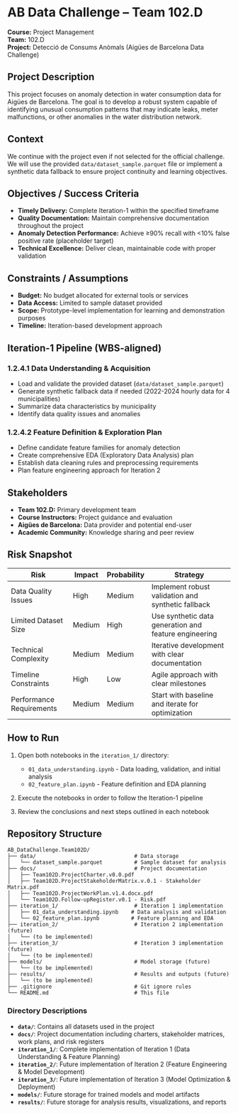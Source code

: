 # AB Data Challenge – Team 102.D

**Course:** Project Management  
**Team:** 102.D  
**Project:** Detecció de Consums Anòmals (Aigües de Barcelona Data Challenge)

## Project Description

This project focuses on anomaly detection in water consumption data for Aigües de Barcelona. The goal is to develop a robust system capable of identifying unusual consumption patterns that may indicate leaks, meter malfunctions, or other anomalies in the water distribution network.

## Context

We continue with the project even if not selected for the official challenge. We will use the provided `data/dataset_sample.parquet` file or implement a synthetic data fallback to ensure project continuity and learning objectives.

## Objectives / Success Criteria

- **Timely Delivery:** Complete Iteration-1 within the specified timeframe
- **Quality Documentation:** Maintain comprehensive documentation throughout the project
- **Anomaly Detection Performance:** Achieve ≥90% recall with <10% false positive rate (placeholder target)
- **Technical Excellence:** Deliver clean, maintainable code with proper validation

## Constraints / Assumptions

- **Budget:** No budget allocated for external tools or services
- **Data Access:** Limited to sample dataset provided
- **Scope:** Prototype-level implementation for learning and demonstration purposes
- **Timeline:** Iteration-based development approach

## Iteration-1 Pipeline (WBS-aligned)

### 1.2.4.1 Data Understanding & Acquisition
- Load and validate the provided dataset (`data/dataset_sample.parquet`)
- Generate synthetic fallback data if needed (2022-2024 hourly data for 4 municipalities)
- Summarize data characteristics by municipality
- Identify data quality issues and anomalies

### 1.2.4.2 Feature Definition & Exploration Plan
- Define candidate feature families for anomaly detection
- Create comprehensive EDA (Exploratory Data Analysis) plan
- Establish data cleaning rules and preprocessing requirements
- Plan feature engineering approach for Iteration 2

## Stakeholders

- **Team 102.D:** Primary development team
- **Course Instructors:** Project guidance and evaluation
- **Aigües de Barcelona:** Data provider and potential end-user
- **Academic Community:** Knowledge sharing and peer review

## Risk Snapshot

| Risk | Impact | Probability | Strategy |
|------|--------|-------------|----------|
| Data Quality Issues | High | Medium | Implement robust validation and synthetic fallback |
| Limited Dataset Size | Medium | High | Use synthetic data generation and feature engineering |
| Technical Complexity | Medium | Medium | Iterative development with clear documentation |
| Timeline Constraints | High | Low | Agile approach with clear milestones |
| Performance Requirements | Medium | Medium | Start with baseline and iterate for optimization |

## How to Run

1. Open both notebooks in the `iteration_1/` directory:
   - `01_data_understanding.ipynb` - Data loading, validation, and initial analysis
   - `02_feature_plan.ipynb` - Feature definition and EDA planning

2. Execute the notebooks in order to follow the Iteration-1 pipeline

3. Review the conclusions and next steps outlined in each notebook

## Repository Structure

```
AB_DataChallenge.Team102D/
├── data/                               # Data storage
│   └── dataset_sample.parquet          # Sample dataset for analysis
├── docs/                               # Project documentation
│   ├── Team102D.ProjectCharter.v0.0.pdf
│   ├── Team102D.ProjectStakeholderMatrix.v.0.1 - Stakeholder Matrix.pdf
│   ├── Team102D.ProjectWorkPlan.v1.4.docx.pdf
│   └── Team102D.Follow-upRegister.v0.1 - Risk.pdf
├── iteration_1/                        # Iteration 1 implementation
│   ├── 01_data_understanding.ipynb    # Data analysis and validation
│   └── 02_feature_plan.ipynb          # Feature planning and EDA
├── iteration_2/                        # Iteration 2 implementation (future)
│   └── (to be implemented)
├── iteration_3/                        # Iteration 3 implementation (future)
│   └── (to be implemented)
├── models/                             # Model storage (future)
│   └── (to be implemented)
├── results/                            # Results and outputs (future)
│   └── (to be implemented)
├── .gitignore                          # Git ignore rules
└── README.md                           # This file
```

### Directory Descriptions

- **`data/`**: Contains all datasets used in the project
- **`docs/`**: Project documentation including charters, stakeholder matrices, work plans, and risk registers
- **`iteration_1/`**: Complete implementation of Iteration 1 (Data Understanding & Feature Planning)
- **`iteration_2/`**: Future implementation of Iteration 2 (Feature Engineering & Model Development)
- **`iteration_3/`**: Future implementation of Iteration 3 (Model Optimization & Deployment)
- **`models/`**: Future storage for trained models and model artifacts
- **`results/`**: Future storage for analysis results, visualizations, and reports